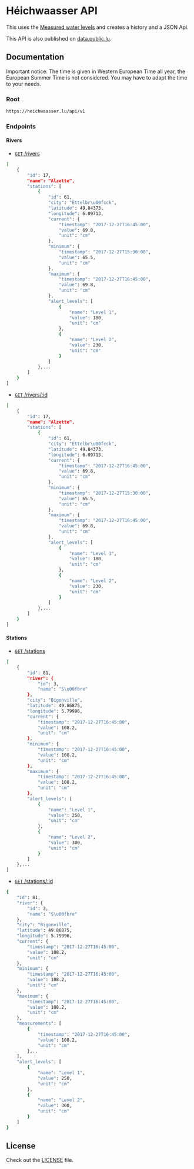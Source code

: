 Héichwaasser API
======

This uses the [Measured water levels](https://data.public.lu/en/datasets/measured-water-levels/) and creates a history and a JSON Api.

This API is also published on [data.public.lu](https://data.public.lu/en/reuses/heichwaasser-api/).

Documentation
------------

Important notice: The time is given in Western European Time all year, the European Summer Time is not considered. You may have to adapt the time to your needs.

### Root

```bash
https://heichwaasser.lu/api/v1
```
 
### Endpoints

#### Rivers
* [<code>GET</code> /rivers](https://heichwaasser.lu/api/v1/rivers)

```bash 
[
    {
        "id": 17,
        "name": "Alzette",
        "stations": [
            {
                "id": 61,
                "city": "Ettelbr\u00fcck",
                "latitude": 49.84373,
                "longitude": 6.09713,
                "current": {
                    "timestamp": "2017-12-27T16:45:00",
                    "value": 69.8,
                    "unit": "cm"
                },
                "minimum": {
                    "timestamp": "2017-12-27T15:30:00",
                    "value": 65.5,
                    "unit": "cm"
                },
                "maximum": {
                    "timestamp": "2017-12-27T16:45:00",
                    "value": 69.8,
                    "unit": "cm"
                },
                "alert_levels": [
                    {
                        "name": "Level 1",
                        "value": 180,
                        "unit": "cm"
                    },
                    {
                        "name": "Level 2",
                        "value": 230,
                        "unit": "cm"
                    }
                ]
            },...
        ]
    }
]
```
* [<code>GET</code> /rivers/:id](https://heichwaasser.lu/api/v1/rivers/17)

```bash 
[
    {
        "id": 17,
        "name": "Alzette",
        "stations": [
            {
                "id": 61,
                "city": "Ettelbr\u00fcck",
                "latitude": 49.84373,
                "longitude": 6.09713,
                "current": {
                    "timestamp": "2017-12-27T16:45:00",
                    "value": 69.8,
                    "unit": "cm"
                },
                "minimum": {
                    "timestamp": "2017-12-27T15:30:00",
                    "value": 65.5,
                    "unit": "cm"
                },
                "maximum": {
                    "timestamp": "2017-12-27T16:45:00",
                    "value": 69.8,
                    "unit": "cm"
                },
                "alert_levels": [
                    {
                        "name": "Level 1",
                        "value": 180,
                        "unit": "cm"
                    },
                    {
                        "name": "Level 2",
                        "value": 230,
                        "unit": "cm"
                    }
                ]
            },...
        ]
    }
]
```
#### Stations
* [<code>GET</code> /stations](https://heichwaasser.lu/api/v1/stations)
```bash 
[
    {
        "id": 81,
        "river": {
            "id": 3,
            "name": "S\u00fbre"
        },
        "city": "Bigonville",
        "latitude": 49.86875,
        "longitude": 5.79996,
        "current": {
            "timestamp": "2017-12-27T16:45:00",
            "value": 108.2,
            "unit": "cm"
        },
        "minimum": {
            "timestamp": "2017-12-27T16:45:00",
            "value": 108.2,
            "unit": "cm"
        },
        "maximum": {
            "timestamp": "2017-12-27T16:45:00",
            "value": 108.2,
            "unit": "cm"
        },
        "alert_levels": [
            {
                "name": "Level 1",
                "value": 250,
                "unit": "cm"
            },
            {
                "name": "Level 2",
                "value": 300,
                "unit": "cm"
            }
        ]
    },...
]
```
* [<code>GET</code> /stations/:id](https://heichwaasser.lu/api/v1/stations/81)
```bash 
{
    "id": 81,
    "river": {
        "id": 3,
        "name": "S\u00fbre"
    },
    "city": "Bigonville",
    "latitude": 49.86875,
    "longitude": 5.79996,
    "current": {
        "timestamp": "2017-12-27T16:45:00",
        "value": 108.2,
        "unit": "cm"
    },
    "minimum": {
        "timestamp": "2017-12-27T16:45:00",
        "value": 108.2,
        "unit": "cm"
    },
    "maximum": {
        "timestamp": "2017-12-27T16:45:00",
        "value": 108.2,
        "unit": "cm"
    },
    "measurements": [
        {
            "timestamp": "2017-12-27T16:45:00",
            "value": 108.2,
            "unit": "cm"
        },..
    ],
    "alert_levels": [
        {
            "name": "Level 1",
            "value": 250,
            "unit": "cm"
        },
        {
            "name": "Level 2",
            "value": 300,
            "unit": "cm"
        }
    ]
} 
```

 
 
License
------------

 Check out the [LICENSE](LICENSE) file.
